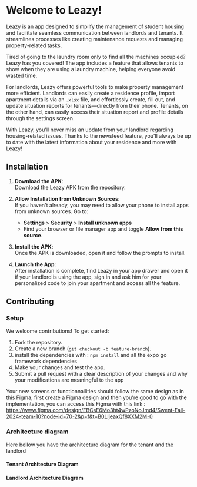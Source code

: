 # Welcome to Leazy! 

Leazy is an app designed to simplify the management of student housing and facilitate seamless communication between landlords and tenants. It streamlines processes like creating maintenance requests and managing property-related tasks.

Tired of going to the laundry room only to find all the machines occupied? Leazy has you covered! The app includes a feature that allows tenants to show when they are using a laundry machine, helping everyone avoid wasted time.

For landlords, Leazy offers powerful tools to make property management more efficient. Landlords can easily create a residence profile, import apartment details via an `.xlsx` file, and effortlessly create, fill out, and update situation reports for tenants—directly from their phone. Tenants, on the other hand, can easily access their situation report and profile details through the settings screen.

With Leazy, you'll never miss an update from your landlord regarding housing-related issues. Thanks to the newsfeed feature, you'll always be up to date with the latest information about your residence and more with Leazy!



## Installation

1. **Download the APK**:  
   Download the Leazy APK from the repository.

2. **Allow Installation from Unknown Sources**:  
   If you haven't already, you may need to allow your phone to install apps from unknown sources. Go to:
   - **Settings** > **Security** > **Install unknown apps**
   - Find your browser or file manager app and toggle **Allow from this source**.

3. **Install the APK**:  
   Once the APK is downloaded, open it and follow the prompts to install.

4. **Launch the App**:  
   After installation is complete, find Leazy in your app drawer and open it if your landlord is using the app, sign in and ask him for your personalized code to join your apartment and access all the feature.


## Contributing

### Setup
We welcome contributions! To get started:

1. Fork the repository.
2. Create a new branch (`git checkout -b feature-branch`).
3. install the dependencies with : `npm install` and all the expo go framework dependencies
4. Make your changes and test the app.
5. Submit a pull request with a clear description of your changes and why your modifications are meaningful to the app

Your new screens or functionnailities should follow the same design as in this Figma, first create a Figma design and then you're good to go with the implementation, you can access this Figma with this link : https://www.figma.com/design/FBCsE6Mo3ht4wPzoNoJmd4/Swent-Fall-2024-team-10?node-id=70-2&p=f&t=B0LIjeaxQf8XXM2M-0

### Architecture diagram

Here bellow you have the architecture diagram for the tenant and the landlord

#### Tenant Architecture Diagram

<object data="architectureDiagramImages/Landlordarchitecture.pdf" type="application/pdf" width="80%" height="400px"></object>

#### Landlord Architecture Diagram


<object data="architectureDiagramImages/Tenantarchitecturediagram.pdf" type="application/pdf" width="80%" height="400px"></object>
